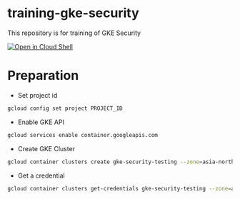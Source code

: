 # training-gke-security
This repository is for training of GKE Security

[![Open in Cloud Shell](http://gstatic.com/cloudssh/images/open-btn.png)](https://console.cloud.google.com/cloudshell/open?git_repo=https://github.com/rung/training-gke-security&page=editor&open_in_editor=README.md)

# Preparation
- Set project id
```bash
gcloud config set project PROJECT_ID
```

- Enable GKE API
```bash
gcloud services enable container.googleapis.com
```

- Create GKE Cluster
```bash
gcloud container clusters create gke-security-testing --zone=asia-northeast1 --async
```

- Get a credential
```bash
gcloud container clusters get-credentials gke-security-testing --zone=asia-northeast1
```
